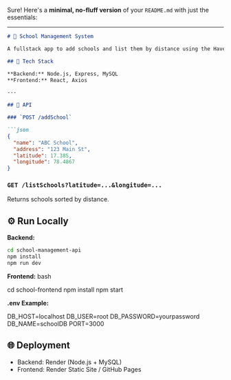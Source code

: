 Sure! Here's a **minimal, no-fluff version** of your `README.md` with just the essentials:

---

```markdown
# 🏫 School Management System

A fullstack app to add schools and list them by distance using the Haversine formula.

## 🧰 Tech Stack

**Backend:** Node.js, Express, MySQL  
**Frontend:** React, Axios

---

## 🚀 API

### `POST /addSchool`

```json
{
  "name": "ABC School",
  "address": "123 Main St",
  "latitude": 17.385,
  "longitude": 78.4867
}
````

### `GET /listSchools?latitude=...&longitude=...`

Returns schools sorted by distance.

## ⚙️ Run Locally

**Backend:**

```bash
cd school-management-api
npm install
npm run dev
```

**Frontend:**
bash

cd school-frontend
npm install
npm start

**.env Example:**

DB_HOST=localhost
DB_USER=root
DB_PASSWORD=yourpassword
DB_NAME=schoolDB
PORT=3000

## 🌐 Deployment

* Backend: Render (Node.js + MySQL)
* Frontend: Render Static Site / GitHub Pages
